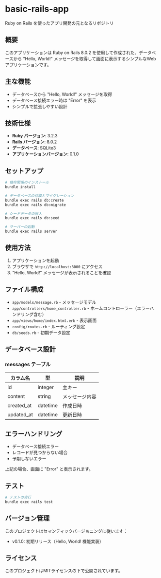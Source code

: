 # basic-rails-app

Ruby on Rails を使ったアプリ開発の元となるリポジトリ

## 概要

このアプリケーションは Ruby on Rails 8.0.2 を使用して作成された、データベースから "Hello, World!" メッセージを取得して画面に表示するシンプルなWebアプリケーションです。

## 主な機能

- データベースから "Hello, World!" メッセージを取得
- データベース接続エラー時は "Error" を表示
- シンプルで拡張しやすい設計

## 技術仕様

- **Ruby バージョン**: 3.2.3
- **Rails バージョン**: 8.0.2
- **データベース**: SQLite3
- **アプリケーションバージョン**: 0.1.0

## セットアップ

```bash
# 依存関係のインストール
bundle install

# データベースの作成とマイグレーション
bundle exec rails db:create
bundle exec rails db:migrate

# シードデータの投入
bundle exec rails db:seed

# サーバーの起動
bundle exec rails server
```

## 使用方法

1. アプリケーションを起動
2. ブラウザで `http://localhost:3000` にアクセス
3. "Hello, World!" メッセージが表示されることを確認

## ファイル構成

- `app/models/message.rb` - メッセージモデル
- `app/controllers/home_controller.rb` - ホームコントローラー（エラーハンドリング含む）
- `app/views/home/index.html.erb` - 表示画面
- `config/routes.rb` - ルーティング設定
- `db/seeds.rb` - 初期データ設定

## データベース設計

### messages テーブル
| カラム名 | 型 | 説明 |
|---------|----|----|
| id | integer | 主キー |
| content | string | メッセージ内容 |
| created_at | datetime | 作成日時 |
| updated_at | datetime | 更新日時 |

## エラーハンドリング

- データベース接続エラー
- レコードが見つからない場合
- 予期しないエラー

上記の場合、画面に "Error" と表示されます。

## テスト

```bash
# テストの実行
bundle exec rails test
```

## バージョン管理

このプロジェクトはセマンティックバージョニングに従います：
- v0.1.0: 初期リリース（Hello, World! 機能実装）

## ライセンス

このプロジェクトはMITライセンスの下で公開されています。

